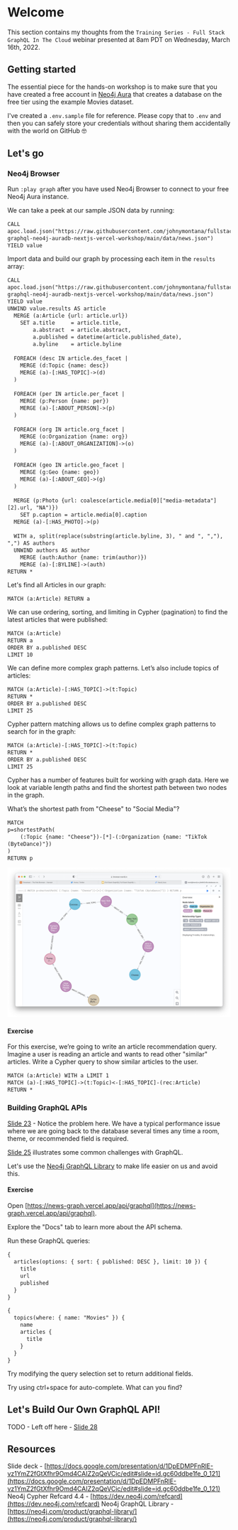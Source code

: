 # Welcome

This section contains my thoughts from the `Training Series - Full Stack GraphQL In The Cloud` webinar presented at 8am PDT on Wednesday, March 16th, 2022.

## Getting started

The essential piece for the hands-on workshop is to make sure that you have created a free account in [Neo4j Aura](https://console.neo4j.io) that creates a database on the free tier using the example Movies dataset.

I've created a `.env.sample` file for reference. Please copy that to `.env` and then you can safely store your credentials without sharing them accidentally with the world on GitHub 🤓

## Let's go

### Neo4j Browser

Run `:play graph` after you have used Neo4j Browser to connect to your free Neo4j Aura instance.

We can take a peek at our sample JSON data by running:

```cypher
CALL apoc.load.json("https://raw.githubusercontent.com/johnymontana/fullstack-graphql-neo4j-auradb-nextjs-vercel-workshop/main/data/news.json") YIELD value
```

Import data and build our graph by processing each item in the `results` array:

```cypher
CALL apoc.load.json("https://raw.githubusercontent.com/johnymontana/fullstack-graphql-neo4j-auradb-nextjs-vercel-workshop/main/data/news.json") YIELD value
UNWIND value.results AS article
  MERGE (a:Article {url: article.url})
    SET a.title     = article.title,
        a.abstract  = article.abstract,
        a.published = datetime(article.published_date),
        a.byline    = article.byline

  FOREACH (desc IN article.des_facet |
    MERGE (d:Topic {name: desc})
    MERGE (a)-[:HAS_TOPIC]->(d)
  )

  FOREACH (per IN article.per_facet |
    MERGE (p:Person {name: per})
    MERGE (a)-[:ABOUT_PERSON]->(p)
  )

  FOREACH (org IN article.org_facet |
    MERGE (o:Organization {name: org})
    MERGE (a)-[:ABOUT_ORGANIZATION]->(o)
  )

  FOREACH (geo IN article.geo_facet |
    MERGE (g:Geo {name: geo})
    MERGE (a)-[:ABOUT_GEO]->(g)
  )

  MERGE (p:Photo {url: coalesce(article.media[0]["media-metadata"][2].url, "NA")})
    SET p.caption = article.media[0].caption
  MERGE (a)-[:HAS_PHOTO]->(p)

  WITH a, split(replace(substring(article.byline, 3), " and ", ","), ",") AS authors
  UNWIND authors AS author
    MERGE (auth:Author {name: trim(author)})
    MERGE (a)-[:BYLINE]->(auth)
RETURN *
```

Let's find all Articles in our graph:

```cypher
MATCH (a:Article) RETURN a
```

We can use ordering, sorting, and limiting in Cypher (pagination) to find the latest articles that were published:

```cypher
MATCH (a:Article)
RETURN a
ORDER BY a.published DESC
LIMIT 10
```

We can define more complex graph patterns. Let’s also include topics of articles:

```cypher
MATCH (a:Article)-[:HAS_TOPIC]->(t:Topic)
RETURN *
ORDER BY a.published DESC
LIMIT 25
```

Cypher pattern matching allows us to define complex graph patterns to search for in the graph:

```cypher
MATCH (a:Article)-[:HAS_TOPIC]->(t:Topic)
RETURN *
ORDER BY a.published DESC
LIMIT 25
```

Cypher has a number of features built for working with graph data. Here we look at variable length paths and find the shortest path between two nodes in the graph.

What’s the shortest path from "Cheese" to "Social Media"?

```cypher
MATCH
p=shortestPath(
    (:Topic {name: "Cheese"})-[*]-(:Organization {name: "TikTok (ByteDance)"})
)
RETURN p
```

![screenshots/20220316-01-neo4j-browser-find-shortest-path-between-cheese-and-tiktok.png](screenshots/20220316-01-neo4j-browser-find-shortest-path-between-cheese-and-tiktok.png)

#### Exercise

For this exercise, we’re going to write an article recommendation query. Imagine a user is reading an article and wants to read other "similar" articles. Write a Cypher query to show similar articles to the user.

```cypher
MATCH (a:Article) WITH a LIMIT 1
MATCH (a)-[:HAS_TOPIC]->(t:Topic)<-[:HAS_TOPIC]-(rec:Article)
RETURN *
```

### Building GraphQL APIs

[Slide 23](https://docs.google.com/presentation/d/1DpEDMPFnRlE-vz1YmZ2fGtXfhr9Omd4CAIZ2qQeVCic/edit#slide=id.gded3c4650b_0_88) - Notice the problem here. We have a typical performance issue where we are going back to the database several times any time a room, theme, or recommended field is required.

[Slide 25](https://docs.google.com/presentation/d/1DpEDMPFnRlE-vz1YmZ2fGtXfhr9Omd4CAIZ2qQeVCic/edit#slide=id.gded3c4650b_0_101) illustrates some common challenges with GraphQL.

Let's use the [Neo4j GraphQL Library](https://neo4j.com/product/graphql-library/) to make life easier on us and avoid this.

#### Exercise

Open [https://news-graph.vercel.app/api/graphql](https://news-graph.vercel.app/api/graphql).

Explore the "Docs" tab to learn more about the API schema.

Run these GraphQL queries:

```gql
{
  articles(options: { sort: { published: DESC }, limit: 10 }) {
    title
    url
    published
  }
}
```

```gql
{
  topics(where: { name: "Movies" }) {
    name
    articles {
      title
    }
  }
}
```

Try modifying the query selection set to return additional fields.

Try using ctrl+space for auto-complete. What can you find?

## Let's Build Our Own GraphQL API!

TODO - Left off here - [Slide 28](https://docs.google.com/presentation/d/1DpEDMPFnRlE-vz1YmZ2fGtXfhr9Omd4CAIZ2qQeVCic/edit#slide=id.gded3c4650b_0_16)

## Resources

Slide deck - [https://docs.google.com/presentation/d/1DpEDMPFnRlE-vz1YmZ2fGtXfhr9Omd4CAIZ2qQeVCic/edit#slide=id.gc60ddbe1fe_0_121](https://docs.google.com/presentation/d/1DpEDMPFnRlE-vz1YmZ2fGtXfhr9Omd4CAIZ2qQeVCic/edit#slide=id.gc60ddbe1fe_0_121)
Neo4j Cypher Refcard 4.4 - [https://dev.neo4j.com/refcard](https://dev.neo4j.com/refcard)
Neo4j GraphQL Library - [https://neo4j.com/product/graphql-library/](https://neo4j.com/product/graphql-library/)
